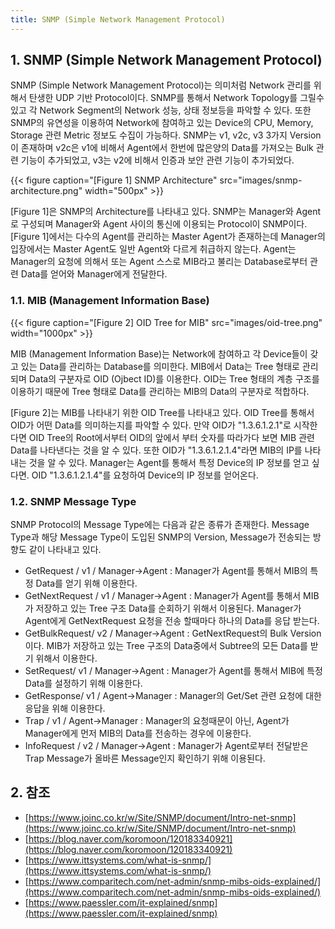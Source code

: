 ```yaml
---
title: SNMP (Simple Network Management Protocol)
---
```


## 1. SNMP (Simple Network Management Protocol)

SNMP (Simple Network Management Protocol)는 의미처럼 Network 관리를 위해서 탄생한 UDP 기반 Protocol이다. SNMP를 통해서 Network Topology를 그릴수 있고 각 Network Segment의 Network 성능, 상태 정보등을 파악할 수 있다. 또한 SNMP의 유연성을 이용하여 Network에 참여하고 있는 Device의 CPU, Memory, Storage 관련 Metric 정보도 수집이 가능하다. SNMP는 v1, v2c, v3 3가지 Version이 존재하며 v2c은 v1에 비해서 Agent에서 한번에 많은양의 Data를 가져오는 Bulk 관련 기능이 추가되었고, v3는 v2에 비해서 인증과 보안 관련 기능이 추가되었다.

{{< figure caption="[Figure 1] SNMP Architecture" src="images/snmp-architecture.png" width="500px" >}}

[Figure 1]은 SNMP의 Architecture를 나타내고 있다. SNMP는 Manager와 Agent로 구성되며 Manager와 Agent 사이의 통신에 이용되는 Protocol이 SNMP이다. [Figure 1]에서는 다수의 Agent를 관리하는 Master Agent가 존재하는데 Manager의 입장에서는 Master Agent도 일반 Agent와 다르게 취급하지 않는다. Agent는 Manager의 요청에 의해서 또는 Agent 스스로 MIB라고 불리는 Database로부터 관련 Data를 얻어와 Manager에게 전달한다.

### 1.1. MIB (Management Information Base)

{{< figure caption="[Figure 2] OID Tree for MIB" src="images/oid-tree.png" width="1000px" >}}

MIB (Management Information Base)는 Network에 참여하고 각 Device들이 갖고 있는 Data를 관리하는 Database를 의미한다. MIB에서 Data는 Tree 형태로 관리되며 Data의 구분자로 OID (Ojbect ID)를 이용한다. OID는 Tree 형태의 계층 구조를 이용하기 때문에 Tree 형태로 Data를 관리하는 MIB의 Data의 구분자로 적합하다. 

[Figure 2]는 MIB를 나타내기 위한 OID Tree를 나타내고 있다. OID Tree를 통해서 OID가 어떤 Data를 의미하는지를 파악할 수 있다. 만약 OID가 "1.3.6.1.2.1"로 시작한다면 OID Tree의 Root에서부터 OID의 앞에서 부터 숫자를 따라가다 보면 MIB 관련 Data를 나타낸다는 것을 알 수 있다. 또한 OID가 "1.3.6.1.2.1.4"라면 MIB의 IP를 나타내는 것을 알 수 있다. Manager는 Agent를 통해서 특정 Device의 IP 정보를 얻고 싶다면. OID "1.3.6.1.2.1.4"를 요청하여 Device의 IP 정보를 얻어온다.

### 1.2. SNMP Message Type

SNMP Protocol의 Message Type에는 다음과 같은 종류가 존재한다. Message Type과 해당 Message Type이 도입된 SNMP의 Version, Message가 전송되는 방향도 같이 나타내고 있다.

* GetRequest / v1 / Manager->Agent : Manager가 Agent를 통해서 MIB의 특정 Data를 얻기 위해 이용한다.
* GetNextRequest / v1 / Manager->Agent : Manager가 Agent를 통해서 MIB가 저장하고 있는 Tree 구조 Data를 순회하기 위해서 이용된다. Manager가 Agent에게 GetNextRequest 요청을 전송 할때마다 하나의 Data를 응답 받는다.
* GetBulkRequest/ v2 / Manager->Agent : GetNextRequest의 Bulk Version이다. MIB가 저장하고 있는 Tree 구조의 Data중에서 Subtree의 모든 Data를 받기 위해서 이용한다.
* SetRequest/ v1 / Manager->Agent : Manager가 Agent를 통해서 MIB에 특정 Data를 설정하기 위해 이용한다.
* GetResponse/ v1 / Agent->Manager : Manager의 Get/Set 관련 요청에 대한 응답을 위해 이용한다.
* Trap / v1 / Agent->Manager : Manager의 요청때문이 아닌, Agent가 Manager에게 먼저 MIB의 Data를 전송하는 경우에 이용한다.
* InfoRequest / v2 / Manager->Agent : Manager가 Agent로부터 전달받은 Trap Message가 올바른 Message인지 확인하기 위해 이용된다.

## 2. 참조

* [https://www.joinc.co.kr/w/Site/SNMP/document/Intro-net-snmp](https://www.joinc.co.kr/w/Site/SNMP/document/Intro-net-snmp)
* [https://blog.naver.com/koromoon/120183340921](https://blog.naver.com/koromoon/120183340921)
* [https://www.ittsystems.com/what-is-snmp/](https://www.ittsystems.com/what-is-snmp/)
* [https://www.comparitech.com/net-admin/snmp-mibs-oids-explained/](https://www.comparitech.com/net-admin/snmp-mibs-oids-explained/)
* [https://www.paessler.com/it-explained/snmp](https://www.paessler.com/it-explained/snmp)